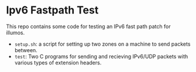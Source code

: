 # Ipv6 Fastpath Test

This repo contains some code for testing an IPv6 fast path patch for illumos.

- `setup.sh`: a script for setting up two zones on a machine to send packets
  between.
- `test`: Two C programs for sending and recieving IPv6/UDP packets with various
  types of extension headers.
